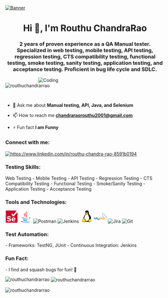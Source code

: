 [![Banner](https://www.scrutinysoft.com/img/testing.png)](https://github.com/routhuchandrarrao)

<h1 align="center">Hi 👋, I'm Routhu ChandraRao</h1>

<h3 align="center">2 years of proven experience as a QA Manual tester. Specialized in web testing, mobile testing, API testing, regression testing, CTS compatibility testing, functional testing, smoke testing, sanity testing, application testing, and acceptance testing. Proficient in bug life cycle and SDLC.</h3>

<img align="right" alt="Coding" width="400" src="https://cdn.dribbble.com/users/1162077/screenshots/3848914/programmer.gif">

<p align="left"> <img src="https://komarev.com/ghpvc/?username=routhuchandrarrao&label=Profile%20views&color=0e75b6&style=flat" alt="routhuchandrarrao" /> </p>

<p align="left"> <a href="https://twitter.com/" target="blank"><img src="https://img.shields.io/twitter/follow/?logo=twitter&style=for-the-badge" alt="" /></a> </p>

- 💬 Ask me about **Manual testing, API, Java, and Selenium**

- 📫 How to reach me **chandraraorouthu2001@gmail.com**

- ⚡ Fun fact **I am Funny**

<h3 align="left">Connect with me:</h3>
<p align="left">
  <a href="https://linkedin.com/in/https://www.linkedin.com/in/routhu-chandra-rao-8591b0194" target="blank"><img align="center" src="https://raw.githubusercontent.com/rahuldkjain/github-profile-readme-generator/master/src/images/icons/Social/linked-in-alt.svg" alt="https://www.linkedin.com/in/routhu-chandra-rao-8591b0194" height="30" width="40" /></a>
</p>

<h3 align="left">Testing Skills:</h3>
<p align="left">
  Web Testing
  - Mobile Testing
  - API Testing
  - Regression Testing
  - CTS Compatibility Testing
  - Functional Testing
  - Smoke/Sanity Testing
  - Application Testing
  - Acceptance Testing
</p>

<h3 align="left">Tools and Technologies:</h3>
<p align="left">
  <img src="https://raw.githubusercontent.com/devicons/devicon/master/icons/selenium/selenium-original.svg" alt="Selenium" width="40" height="40"/>
  <img src="https://raw.githubusercontent.com/devicons/devicon/master/icons/java/java-original.svg" alt="Java" width="40" height="40"/>
  <img src="https://www.vectorlogo.zone/logos/getpostman/getpostman-icon.svg" alt="Postman" width="40" height="40"/>
  <img src="https://www.vectorlogo.zone/logos/jenkins/jenkins-icon.svg" alt="Jenkins" width="40" height="40"/>
  <img src="https://raw.githubusercontent.com/devicons/devicon/master/icons/linux/linux-original.svg" alt="Linux" width="40" height="40"/>
  <img src="https://raw.githubusercontent.com/devicons/devicon/master/icons/mysql/mysql-original-wordmark.svg" alt="MySQL" width="40" height="40"/>
  <img src="https://www.vectorlogo.zone/logos/atlassian_jira/atlassian_jira-icon.svg" alt="Jira" width="40" height="40"/>
  <img src="https://www.vectorlogo.zone/logos/git-scm/git-scm-icon.svg" alt="Git" width="40" height="40"/>
</p>

<h3 align="left">Test Automation:</h3>
<p align="left">
  - Frameworks: TestNG, JUnit
  - Continuous Integration: Jenkins
</p>

<h3 align="left">Fun Fact:</h3>
<p align="left">
  - I find and squash bugs for fun! 🐛
</p>

<p><img align="left" src="https://github-readme-stats.vercel.app/api/top-langs?username=routhuchandrarrao&show_icons=true&locale=en&layout=compact" alt="routhuchandrarrao" /></p>

<p>&nbsp;<img align="center" src="https://github-readme-stats.vercel.app/api?username=routhuchandrarrao&show_icons=true&locale=en" alt="routhuchandrarrao" /></p>

<p><img align="center" src="https://github-readme-streak-stats.herokuapp.com/?user=routhuchandrarrao&" alt="routhuchandrarrao" /></p>
